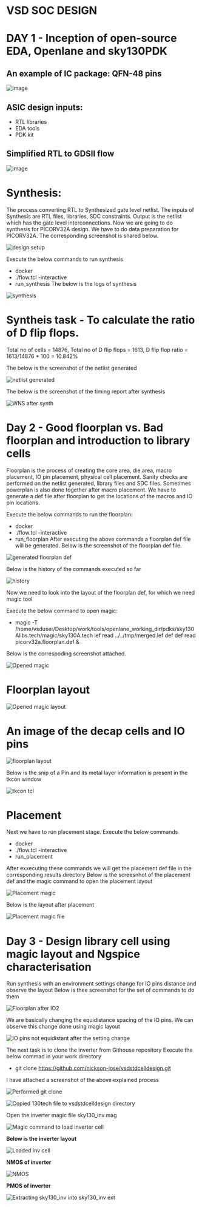 # VSD SOC DESIGN 
# DAY 1 - Inception of open-source EDA, Openlane and sky130PDK 
## An example of IC package: QFN-48 pins
![image](https://github.com/Christi1992/Physical_design/assets/168098124/8cccc627-a9c8-4e52-a8c2-5c26d0ba8ee4)

## ASIC design inputs:
* RTL libraries
* EDA tools
* PDK kit
## Simplified RTL to GDSII flow
![image](https://github.com/Christi1992/Physical_design/assets/168098124/3aae3771-1ca1-4478-b680-05e4bd1b58ee)

# Synthesis: 
The process converting RTL to Synthesized gate level netlist. The inputs of Synthesis are RTL files, libraries, SDC constraints. Output is the netlist which has the gate level interconnections. Now we are going to do synthesis for PICORV32A design. 
We have to do data preparation for PICORV32A. The corresponding screenshot is shared below.

![design setup ](https://github.com/Christi1992/Physical_design/assets/168098124/7773004f-c794-44db-9d52-3b4f22f8665d)

Execute the below commands to run synthesis
* docker
* ./flow.tcl -interactive
* run_synthesis
The below is the logs of synthesis

![synthesis](https://github.com/Christi1992/Physical_design/assets/168098124/9885b164-5a62-4e02-a8d9-f532e69eca96)

# Syntheis task - To calculate the ratio of D flip flops.
Total no of cells = 14876, Total no of D flip flops = 1613, D flip flop ratio = 1613/14876 * 100 = 10.842%

The below is the screenshot of the netlist generated

![netlist generated](https://github.com/Christi1992/Physical_design/assets/168098124/839305ce-e052-4f20-aed1-6cb805a7c015)

The below is the screenshot of the timing report after synthesis

![WNS after synth](https://github.com/Christi1992/Physical_design/assets/168098124/619a13ba-a209-4113-8ba8-e46a2f1fd4af)

# Day 2 - Good floorplan vs. Bad floorplan and introduction to library cells

Floorplan is the process of creating the core area, die area, macro placement, IO pin placement, physical cell placement. Sanity checks are performed on the netlist generated, library files and SDC files. Sometimes powerplan is also done together after macro placement. We have to generate a def file after floorplan to get the locations of the macros and IO pin locations. 

Execute the below commands to run the floorplan:
* docker
* ./flow.tcl -interactive
* run_floorplan
After executing the above commands a floorplan def file will be generated. Below is the screenshot of the floorplan def file.

![generated floorplan def](https://github.com/Christi1992/Physical_design/assets/168098124/841a4c41-9f59-42e3-aaad-87b303204e70)

Below is the history of the commands executed so far 

![history](https://github.com/Christi1992/Physical_design/assets/168098124/a4eb73ba-33ad-4c6d-8109-179fb61b13df)

Now we need to look into the layout of the floorplan def, for which we need magic tool

Execute the below command to open magic:
* magic -T /home/vsduser/Desktop/work/tools/openlane_working_dir/pdks/sky130Alibs.tech/magic/sky130A.tech lef read ../../tmp/merged.lef def def read picorv32a.floorplan.def &

Below is the correspoding screenshot attached.

![Opened magic](https://github.com/Christi1992/Physical_design/assets/168098124/c56b61d4-8345-4e4c-aac5-9353f31cfe2e)

# Floorplan layout
![Opened magic layout](https://github.com/Christi1992/Physical_design/assets/168098124/84383509-d48b-4ff7-999e-f9742f8c8aba)

# An image of the decap cells and IO pins

![floorplan layout](https://github.com/Christi1992/Physical_design/assets/168098124/e01c93ab-a1c7-44ef-9810-33f9adf48d80)

Below is the snip of a Pin and its metal layer information is present in the tkcon window

![tkcon tcl](https://github.com/Christi1992/Physical_design/assets/168098124/e25990ef-4f58-4c3f-a80d-91efc2baed01)

# Placement
Next we have to run placement stage.
Execute the below commands 
* docker
* ./flow.tcl -interactive
* run_placement

After exxecuting these commands we will get the placement def file in the corresponding results directory
Below is the screesnhot of the placement def and the magic command to open the placement layout

![Placement magic ](https://github.com/Christi1992/Physical_design/assets/168098124/a9088760-9629-47ee-ae86-5a7239c2ae62)

Below is the layout after placement

![Placement magic file](https://github.com/Christi1992/Physical_design/assets/168098124/b518ad05-a02b-41f3-bcb4-8bc84aaf762b)

# Day 3 - Design library cell using magic layout and Ngspice characterisation

Run synthesis with an environment settings change for IO pins distance and observe the layout
Below is thee screenshot for the set of commands to do them 

![Floorplan after IO2](https://github.com/Christi1992/Physical_design/assets/168098124/b6cce208-ce8b-4d10-8896-083b56d3e829)

We are basically changing the equidistance spacing of the IO pins. We can observe this change done using magic layout

![IO pins not equidistant after the setting change](https://github.com/Christi1992/Physical_design/assets/168098124/1d438c55-ca74-40f0-a9c2-f9668b03cbea)

The next task is to clone the inverter from Githouse repository
Execute the below commad in your work directory
* git clone https://github.com/nickson-jose/vsdstdcelldesign.git

I have attached a screenshot of the above explained process

![Performed git clone](https://github.com/Christi1992/Physical_design/assets/168098124/f6d4f27c-a941-40ec-bf33-1304e95ec089)

![Copied 130tech file to vsdstdcelldesign directory](https://github.com/Christi1992/Physical_design/assets/168098124/c3205906-2eb1-406a-9736-5293f886f059)

Open the inverter magic file sky130_inv.mag 

![Magic command to load inverter cell](https://github.com/Christi1992/Physical_design/assets/168098124/bbe26d09-a86d-4f2c-b439-4fde43ab4018)

**Below is the inverter layout**

![Loaded inv cell](https://github.com/Christi1992/Physical_design/assets/168098124/52406bf8-c8aa-40a4-9e87-80a722b6c199)

**NMOS of inverter**

![NMOS](https://github.com/Christi1992/Physical_design/assets/168098124/aea7ad0e-936d-427c-b3b3-96d03f223eec)

**PMOS of inverter**

![Extracting sky130_inv into sky130_inv ext](https://github.com/Christi1992/Physical_design/assets/168098124/30b0c757-4ea7-4998-bd9d-ffb9d3b1c6dd)


















